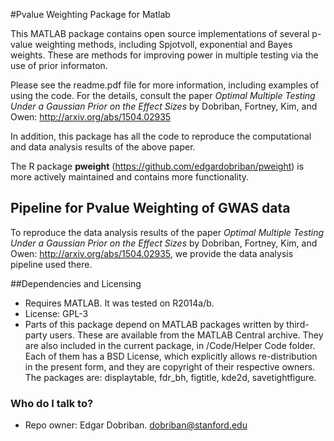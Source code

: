 #Pvalue Weighting Package for Matlab

This MATLAB package contains open source implementations of several p-value weighting methods, including Spjotvoll, exponential and Bayes weights. These are methods for improving power in multiple testing via the use of prior informaton. 

Please see the readme.pdf file for more information, including examples of using the code. For the details, consult the paper *Optimal Multiple Testing Under a Gaussian Prior on the Effect Sizes* by Dobriban, Fortney, Kim, and Owen:  http://arxiv.org/abs/1504.02935

In addition, this package has all the code to reproduce the computational and data analysis results of the above paper.

The R package **pweight** (https://github.com/edgardobriban/pweight) is more actively maintained and contains more functionality.

## Pipeline for Pvalue Weighting of GWAS data

To reproduce the data analysis results of the paper *Optimal Multiple Testing Under a Gaussian Prior on the Effect Sizes* by Dobriban, Fortney, Kim, and Owen:  http://arxiv.org/abs/1504.02935,
we provide the data analysis pipeline used there.

##Dependencies and Licensing
* Requires MATLAB. It was tested on R2014a/b.
* License: GPL-3
* Parts of this package depend on MATLAB packages written by third-party users. These are available from the MATLAB Central archive. They are also included in the current package, in /Code/Helper Code folder. Each of them has a BSD License, which explicitly allows re-distribution in the present form, and they are copyright of their respective owners. The packages are: displaytable, fdr_bh, figtitle, kde2d, savetightfigure. 

### Who do I talk to? ###

* Repo owner: Edgar Dobriban. dobriban@stanford.edu
